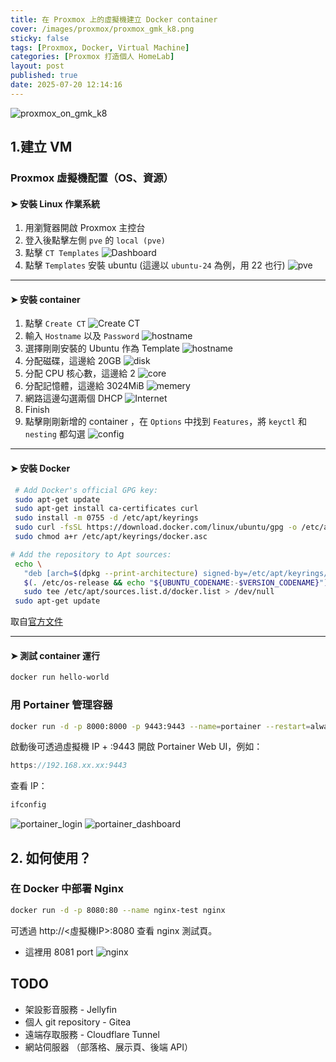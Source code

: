 ```yaml
---
title: 在 Proxmox 上的虛擬機建立 Docker container
cover: /images/proxmox/proxmox_gmk_k8.png
sticky: false
tags: [Proxmox, Docker, Virtual Machine]
categories: [Proxmox 打造個人 HomeLab]
layout: post
published: true
date: 2025-07-20 12:14:16
---
```

![proxmox_on_gmk_k8](/images/proxmox/proxmox_gmk_k8.png)

## 1.建立 VM

### Proxmox 虛擬機配置（OS、資源）

#### ➤ 安裝 Linux 作業系統

1. 用瀏覽器開啟 Proxmox 主控台
2. 登入後點擊左側 `pve` 的 `local (pve)`
3. 點擊 `CT Templates`
  ![Dashboard](/images/proxmox/ubuntu01.png)
4. 點擊 `Templates` 安裝 ubuntu (這邊以 `ubuntu-24` 為例，用 22 也行)
  ![pve](/images/proxmox/ubuntu02.png)

---

#### ➤ 安裝 container

1. 點擊 `Create CT`
  ![Create CT](/images/proxmox/create_container.png)
2. 輸入 `Hostname` 以及 `Password`
  ![hostname](/images/proxmox/hostname.png)
3. 選擇剛剛安裝的 Ubuntu 作為 Template
  ![hostname](/images/proxmox/docker_template.png)
4. 分配磁碟，這邊給 20GB
  ![disk](/images/proxmox/disk.png)
5. 分配 CPU 核心數，這邊給 2
  ![core](/images/proxmox/core.png)
6. 分配記憶體，這邊給 3024MiB
  ![memery](/images/proxmox/mem.png)
7. 網路這邊勾選兩個 DHCP
  ![Internet](/images/proxmox/network.png)
8. Finish
9. 點擊剛剛新增的 container ，在 `Options` 中找到 `Features`，將 `keyctl` 和 `nesting` 都勾選
  ![config](/images/proxmox/config.png)

---

#### ➤ 安裝 Docker

 ```bash
  # Add Docker's official GPG key:
  sudo apt-get update
  sudo apt-get install ca-certificates curl
  sudo install -m 0755 -d /etc/apt/keyrings
  sudo curl -fsSL https://download.docker.com/linux/ubuntu/gpg -o /etc/apt/keyrings/docker.asc
  sudo chmod a+r /etc/apt/keyrings/docker.asc

 # Add the repository to Apt sources:
  echo \
    "deb [arch=$(dpkg --print-architecture) signed-by=/etc/apt/keyrings/docker.asc] https://download.docker.com/linux/ubuntu \
    $(. /etc/os-release && echo "${UBUNTU_CODENAME:-$VERSION_CODENAME}") stable" | \
    sudo tee /etc/apt/sources.list.d/docker.list > /dev/null
  sudo apt-get update
  ```

 取自[官方文件](https://docs.docker.com/engine/install/ubuntu/)

 ---

#### ➤ 測試 container 運行

```bash
docker run hello-world
```

### 用 Portainer 管理容器

```bash
docker run -d -p 8000:8000 -p 9443:9443 --name=portainer --restart=always -v /var/run/docker.sock:/var/run/docker.sock -v portainer_data:/data portainer/portainer-ce
```

啟動後可透過虛擬機 IP + :9443 開啟 Portainer Web UI，例如：

```cpp
https://192.168.xx.xx:9443
```

查看 IP：

```bash
ifconfig
```

![portainer_login](/images/proxmox/portainer_login.png)
![portainer_dashboard](/images/proxmox/portainer_dashboard.png)

## 2. 如何使用？

### 在 Docker 中部署 Nginx

```bash
docker run -d -p 8080:80 --name nginx-test nginx
```

可透過 http://<虛擬機IP>:8080 查看 nginx 測試頁。

- 這裡用 8081 port
![nginx](/images/proxmox/nginx.png)

## TODO

- 架設影音服務 - Jellyfin
- 個人 git repository - Gitea
- 遠端存取服務 - Cloudflare Tunnel
- 網站伺服器 （部落格、展示頁、後端 API）
